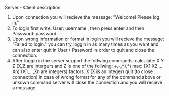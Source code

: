 Server - Client description:
1. Upon connection you will recieve the message: "Welcome! Please log in."
2. To login first write: User: username , then press enter and then Password: password.
3. Upon wrong information or format in login you will recieve the message: "Failed to login."
   you can try loggin in as many times as you want and can also enter quit in User \ Password
   in order to quit and close the connection.
4. After loggin in the server support the follwing commands:
   calculate: X Y Z (X,Z are intergers and Z is one of the follwing: +,-,^,/,*)
   max: (X1 X2 ... Xn) (X1,...,Xn are integers)
   factors: X (X is an integer)
   quit (to close connection)
   in case of wrong format for any of the command above or unkown command server will close the connection
   and you will recieve a message. 